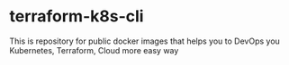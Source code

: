 # terraform-k8s-cli
This is repository for public docker images that helps you to DevOps you Kubernetes, Terraform, Cloud more easy way
